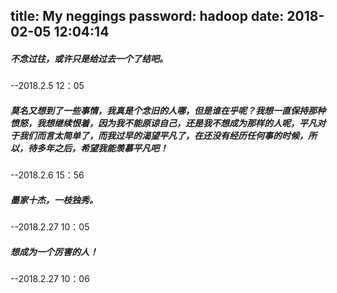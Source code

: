 title: My neggings
password: hadoop
date: 2018-02-05 12:04:14
---
##### 不念过往，或许只是给过去一个了结吧。        
--2018.2.5 12：05


##### 莫名又想到了一些事情，我真是个念旧的人哪，但是谁在乎呢？我想一直保持那种愤怒，我想继续恨着，因为我不能原谅自己，还是我不想成为那样的人呢，平凡对于我们而言太简单了，而我过早的渴望平凡了，在还没有经历任何事的时候，所以，待多年之后，希望我能羡慕平凡吧！
--2018.2.6 15：56


##### 墨家十杰，一枝独秀。
--2018.2.27 10：05

##### 想成为一个厉害的人！
--2018.2.27 10：06